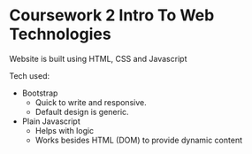# Coursework 2 Intro To Web Technologies

Website is built using HTML, CSS and Javascript

Tech used:
- Bootstrap
  - Quick to write and responsive.
  - Default design is generic.
- Plain Javascript
  - Helps with logic
  - Works besides HTML (DOM) to provide dynamic content

